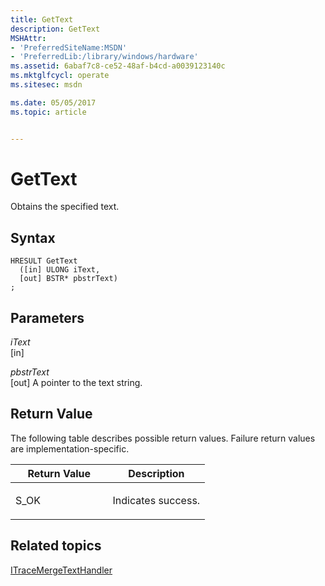 ```yaml
---
title: GetText
description: GetText
MSHAttr:
- 'PreferredSiteName:MSDN'
- 'PreferredLib:/library/windows/hardware'
ms.assetid: 6abaf7c8-ce52-48af-b4cd-a0039123140c
ms.mktglfcycl: operate
ms.sitesec: msdn

ms.date: 05/05/2017
ms.topic: article


---
```


# GetText


Obtains the specified text.

## Syntax


```
HRESULT GetText
  ([in] ULONG iText,
  [out] BSTR* pbstrText)
;
```

## Parameters


<a href="" id="itext"></a>*iText*  
\[in\]

<a href="" id="pbstrtext"></a>*pbstrText*  
\[out\] A pointer to the text string.

## Return Value


The following table describes possible return values. Failure return values are implementation-specific.

<table>
<colgroup>
<col width="50%" />
<col width="50%" />
</colgroup>
<thead>
<tr class="header">
<th>Return Value</th>
<th>Description</th>
</tr>
</thead>
<tbody>
<tr class="odd">
<td><p>S_OK</p></td>
<td><p>Indicates success.</p></td>
</tr>
</tbody>
</table>

 

## Related topics


[ITraceMergeTextHandler](itracemergetexthandler.md)

 

 







